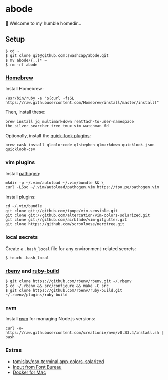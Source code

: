 # abode

🏡 Welcome to my humble homedir…

## Setup

```shell
$ cd ~
$ git clone git@github.com:swashcap/abode.git
$ mv abode/{,.}* ~
$ rm -rf abode
```

### [Homebrew](https://brew.sh)

Install Homebrew:

```shell
/usr/bin/ruby -e "$(curl -fsSL https://raw.githubusercontent.com/Homebrew/install/master/install)"
```

Then, install these:

```shell
brew install jq multimarkdown reattach-to-user-namespace the_silver_searcher tree tmux vim watchman fd
```

Optionally, install the [quick-look plugins](https://github.com/sindresorhus/quick-look-plugins):

```shell
brew cask install qlcolorcode qlstephen qlmarkdown quicklook-json quicklook-csv
```

### vim plugins

Install [pathogen](https://github.com/tpope/vim-pathogen/):

```shell
mkdir -p ~/.vim/autoload ~/.vim/bundle && \
curl -LSso ~/.vim/autoload/pathogen.vim https://tpo.pe/pathogen.vim
```

Install plugins:

```shell
cd ~/.vim/bundle
git clone git://github.com/tpope/vim-sensible.git
git clone git://github.com/altercation/vim-colors-solarized.git
git clone git://github.com/airblade/vim-gitgutter.git
git clone https://github.com/scrooloose/nerdtree.git
```

### local secrets

Create a `.bash_local` file for any environment-related secrets:

```shell
$ touch .bash_local
```

### [rbenv](https://github.com/rbenv/rbenv) and [ruby-build](https://github.com/rbenv/ruby-build#readme)

```shell
$ git clone https://github.com/rbenv/rbenv.git ~/.rbenv
$ cd ~/.rbenv && src/configure && make -C src
$ git clone https://github.com/rbenv/ruby-build.git ~/.rbenv/plugins/ruby-build
```

### nvm

Install [nvm](https://github.com/creationix/nvm) for managing Node.js versions:

```shell
curl -o- https://raw.githubusercontent.com/creationix/nvm/v0.33.4/install.sh | bash
```

### Extras

* [tomislav/osx-terminal.app-colors-solarized](https://github.com/tomislav/osx-terminal.app-colors-solarized)
* [Input from Font Bureau](http://input.fontbureau.com)
* [Docker for Mac](https://www.docker.com/docker-mac)

